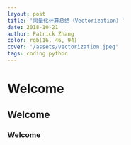 ```yaml
---
layout: post
title: '向量化计算总结（Vectorization）'
date: 2018-10-21
author: Patrick Zhang
color: rgb(16, 46, 94)
cover: '/assets/vectorization.jpeg'
tags: coding python
---
```


> 

# Welcome

## Welcome

### Welcome
